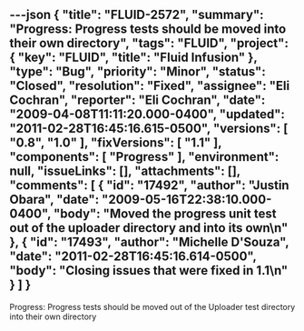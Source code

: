 ---json
{
  "title": "FLUID-2572",
  "summary": "Progress: Progress tests should be moved into their own directory",
  "tags": "FLUID",
  "project": {
    "key": "FLUID",
    "title": "Fluid Infusion"
  },
  "type": "Bug",
  "priority": "Minor",
  "status": "Closed",
  "resolution": "Fixed",
  "assignee": "Eli Cochran",
  "reporter": "Eli Cochran",
  "date": "2009-04-08T11:11:20.000-0400",
  "updated": "2011-02-28T16:45:16.615-0500",
  "versions": [
    "0.8",
    "1.0"
  ],
  "fixVersions": [
    "1.1"
  ],
  "components": [
    "Progress"
  ],
  "environment": null,
  "issueLinks": [],
  "attachments": [],
  "comments": [
    {
      "id": "17492",
      "author": "Justin Obara",
      "date": "2009-05-16T22:38:10.000-0400",
      "body": "Moved the progress unit test out of the uploader directory and into its own\n"
    },
    {
      "id": "17493",
      "author": "Michelle D'Souza",
      "date": "2011-02-28T16:45:16.614-0500",
      "body": "Closing issues that were fixed in 1.1\n"
    }
  ]
}
---
Progress: Progress tests should be moved out of the Uploader test directory into their own directory

        